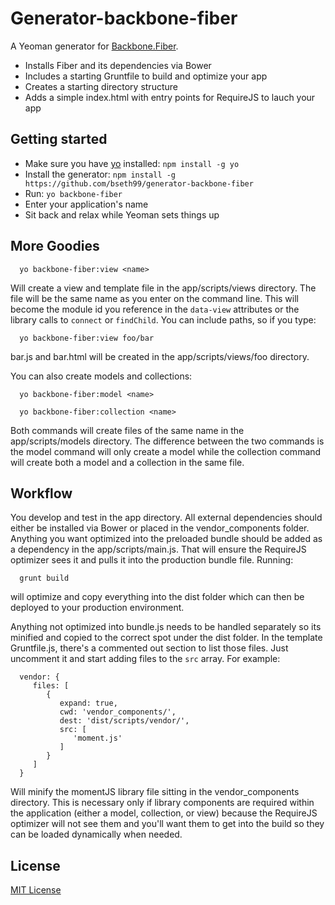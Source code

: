 # Generator-backbone-fiber

A Yeoman generator for [Backbone.Fiber](https://github.com/bseth99/backbone-fiber).

- Installs Fiber and its dependencies via Bower
- Includes a starting Gruntfile to build and optimize your app
- Creates a starting directory structure
- Adds a simple index.html with entry points for RequireJS to lauch your app


## Getting started

- Make sure you have [yo](https://github.com/yeoman/yo) installed:
    `npm install -g yo`
- Install the generator: `npm install -g https://github.com/bseth99/generator-backbone-fiber`
- Run: `yo backbone-fiber`
- Enter your application's name
- Sit back and relax while Yeoman sets things up


## More Goodies

      yo backbone-fiber:view <name>

Will create a view and template file in the app/scripts/views directory.  The file will be the same name as you enter on the command line.
This will become the module id you reference in the `data-view` attributes or the library calls to `connect` or `findChild`.  You can include
paths, so if you type:

      yo backbone-fiber:view foo/bar

bar.js and bar.html will be created in the app/scripts/views/foo directory.

You can also create models and collections:

      yo backbone-fiber:model <name>

      yo backbone-fiber:collection <name>

Both commands will create files of the same name in the app/scripts/models directory.  The difference between the two commands is the model
command will only create a model while the collection command will create both a model and a collection in the same file.


## Workflow

You develop and test in the app directory.  All external dependencies should either be installed via Bower or placed in the vendor_components folder.
Anything you want optimized into the preloaded bundle should be added as a dependency in the app/scripts/main.js.  That will ensure the RequireJS
optimizer sees it and pulls it into the production bundle file.  Running:

      grunt build

will optimize and copy everything into the dist folder which can then be deployed to your production environment.

Anything not optimized into bundle.js needs to be handled separately so its minified and copied to the correct spot under the dist folder.  In
the template Gruntfile.js, there's a commented out section to list those files.  Just uncomment it and start adding files to the `src` array.  For example:
      
      vendor: {
         files: [
            {
               expand: true,
               cwd: 'vendor_components/',
               dest: 'dist/scripts/vendor/',
               src: [
                  'moment.js'
               ]
            }
         ]
      }    
      
Will minify the momentJS library file sitting in the vendor_components directory.  This is necessary only if library components are required within
the application (either a model, collection, or view) because the RequireJS optimizer will not see them and you'll want them to get into the build so
they can be loaded dynamically when needed.


## License
[MIT License](http://en.wikipedia.org/wiki/MIT_License)
